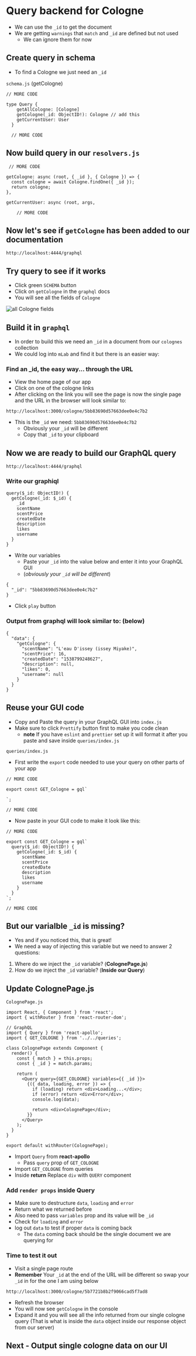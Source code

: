 # Query backend for Cologne
* We can use the `_id` to get the document
* We are getting `warnings` that `match` and `_id` are defined but not used
  - We can ignore them for now

## Create query in schema
* To find a Cologne we just need an `_id`

`schema.js` (getCologne)

```
// MORE CODE

type Query {
    getAllCologne: [Cologne]
    getCologne(_id: ObjectID!): Cologne // add this
    getCurrentUser: User
  }

  // MORE CODE
```

## Now build query in our `resolvers.js`

```
 // MORE CODE

getCologne: async (root, { _id }, { Cologne }) => {
  const cologne = await Cologne.findOne({ _id });
  return cologne;
},

getCurrentUser: async (root, args, 

    // MORE CODE
```

## Now let's see if `getCologne` has been added to our documentation

`http://localhost:4444/graphql`

## Try query to see if it works
* Click green `SCHEMA` button
* Click on `getCologne` in the `graphql` docs
* You will see all the fields of `Cologne`

![all Cologne fields](https://i.imgur.com/IyMOEVQ.png)

## Build it in `graphql`
* In order to build this we need an `_id` in a document from our `colognes` collection
* We could log into `mLab` and find it but there is an easier way:

### Find an _id, the easy way... through the URL
* View the home page of our app
* Click on one of the cologne links
* After clicking on the link you will see the page is now the single page and the URL in the browser will look similar to:

`http://localhost:3000/cologne/5bb83690d57663dee0e4c7b2`

* This is the `_id` we need: `5bb83690d57663dee0e4c7b2`
  - Obviously your `_id` will be different
  - Copy that `_id` to your clipboard

## Now we are ready to build our GraphQL query

`http://localhost:4444/graphql`

### Write our graphiql
```
query($_id: ObjectID!) {
  getCologne(_id: $_id) {
    _id
    scentName
    scentPrice
    createdDate
    description
    likes
    username
  }
}
```

* Write our variables
  - Paste your `_id` into the value below and enter it into your GraphQL GUI
  - (_obviously your `_id` will be different_)

```
{
  "_id": "5bb83690d57663dee0e4c7b2"
}
```

* Click `play` button

### Output from graphql will look similar to: (below)

```
{
  "data": {
    "getCologne": {
      "scentName": "L'eau D'issey (issey Miyake)",
      "scentPrice": 16,
      "createdDate": "1538799248627",
      "description": null,
      "likes": 0,
      "username": null
    }
  }
}
```

## Reuse your GUI code
* Copy and Paste the query in your GraphQL GUI into `index.js`
* Make sure to click `Prettify` button first to make you code clean
    - **note** If you have `eslint` and `prettier` set up it will format it after you paste and save inside `queries/index.js`

`queries/index.js`

* First write the `export` code needed to use your query on other parts of your app

```
// MORE CODE

export const GET_Cologne = gql`
  
`;

// MORE CODE
```

* Now paste in your GUI code to make it look like this:

```
// MORE CODE

export const GET_Cologne = gql`
  query($_id: ObjectID!) {
    getCologne(_id: $_id) {
      scentName
      scentPrice
      createdDate
      description
      likes
      username
    }
  }
`;

// MORE CODE
```

## But our varialble `_id` is missing?
* Yes and if you noticed this, that is great!
* We need a way of injecting this variable but we need to answer 2 questions:

1. Where do we inject the `_id` variable? (**ColognePage.js**)
2. How do we inject the `_id` variable? (**Inside our Query**)

## Update ColognePage.js

`ColognePage.js`

```
import React, { Component } from 'react';
import { withRouter } from 'react-router-dom';

// GraphQL
import { Query } from 'react-apollo';
import { GET_COLOGNE } from '../../queries';

class ColognePage extends Component {
  render() {
    const { match } = this.props;
    const { _id } = match.params;

    return (
      <Query query={GET_COLOGNE} variables={{ _id }}>
        {({ data, loading, error }) => {
          if (loading) return <div>Loading...</div>;
          if (error) return <div>Error</div>;
          console.log(data);

          return <div>ColognePage</div>;
        }}
      </Query>
    );
  }
}

export default withRouter(ColognePage);
```

* Import `Query` from **react-apollo**
    - Pass `query` prop of `GET_COLOGNE`
* Import `GET_COLOGNE` from queries
* Inside **return** Replace `div` with `QUERY` component

### Add `render props` inside Query
* Make sure to destructure `data`, `loading` and `error`
* Return what we returned before
* Also need to pass `variables` prop and its value will be `_id`
* Check for `loading` and `error`
* log out `data` to test if proper `data` is coming back
  - The `data` coming back should be the single document we are querying for

### Time to test it out
* Visit a single page route
* **Remember** Your `_id` at the end of the URL will be different so swap your `_id` in for the one I am using below

`http://localhost:3000/cologne/5b7721b8b2f9066cad5f7ad8`

* Refresh the browser
* You will now see `getCologne` in the console
* Expand it and you will see all the info returned from our single cologne query (That is what is inside the `data` object inside our response object from our server)

## Next - Output single cologne data on our UI
